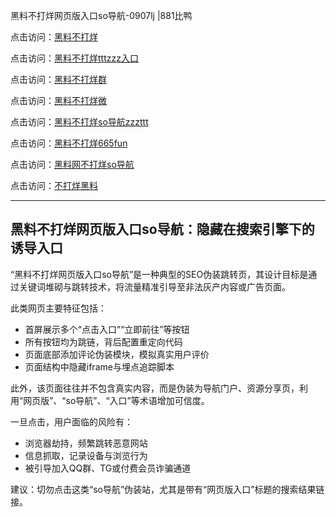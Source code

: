 黑料不打烊网页版入口so导航-0907lj |881比鸭

点击访问：<a href="https://heiliaolvzlu3.pages.dev">黑料不打烊</a>  

点击访问：<a href="https://heiliaoyvnrda.pages.dev">黑料不打烊tttzzz入口</a>  

点击访问：<a href="https://heiliaoxrq8i9.pages.dev">黑料不打烊群</a>  

点击访问：<a href="https://heiliao5s28gk.pages.dev">黑料不打烊微</a>  

点击访问：<a href="https://heiliaokof3cy.pages.dev">黑料不打烊so导航zzzttt</a>  

点击访问：<a href="https://heiliao9wsbg3.pages.dev">黑料不打烊665fun</a>  

点击访问：<a href="https://heiliaoryrhyu.pages.dev">黑料网不打烊so导航</a>  

点击访问：<a href="https://heiliaoxfe5rb.pages.dev">不打烊黑料</a>  

---

## 黑料不打烊网页版入口so导航：隐藏在搜索引擎下的诱导入口

“黑料不打烊网页版入口so导航”是一种典型的SEO伪装跳转页，其设计目标是通过关键词堆砌与跳转技术，将流量精准引导至非法灰产内容或广告页面。

此类网页主要特征包括：
- 首屏展示多个“点击入口”“立即前往”等按钮  
- 所有按钮均为跳链，背后配置重定向代码  
- 页面底部添加评论伪装模块，模拟真实用户评价  
- 页面结构中隐藏iframe与埋点追踪脚本

此外，该页面往往并不包含真实内容，而是伪装为导航门户、资源分享页，利用“网页版”、“so导航”、“入口”等术语增加可信度。

一旦点击，用户面临的风险有：
- 浏览器劫持，频繁跳转恶意网站  
- 信息抓取，记录设备与浏览行为  
- 被引导加入QQ群、TG或付费会员诈骗通道

建议：切勿点击这类“so导航”伪装站，尤其是带有“网页版入口”标题的搜索结果链接。

